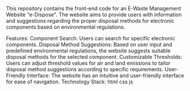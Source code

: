 This repository contains the front-end code for an E-Waste Management Website "e-Dispose". The website aims to provide users with information and suggestions regarding the proper disposal methods for electronic components based on environmental regulations.

Features:
Component Search: Users can search for specific electronic components.
Disposal Method Suggestions: Based on user input and predefined environmental regulations, the website suggests suitable disposal methods for the selected component.
Customizable Thresholds: Users can adjust threshold values for air and land emissions to tailor disposal method suggestions according to specific requirements.
User-Friendly Interface: The website has an intuitive and user-friendly interface for ease of navigation.
Technology Stack:
html
css
js
